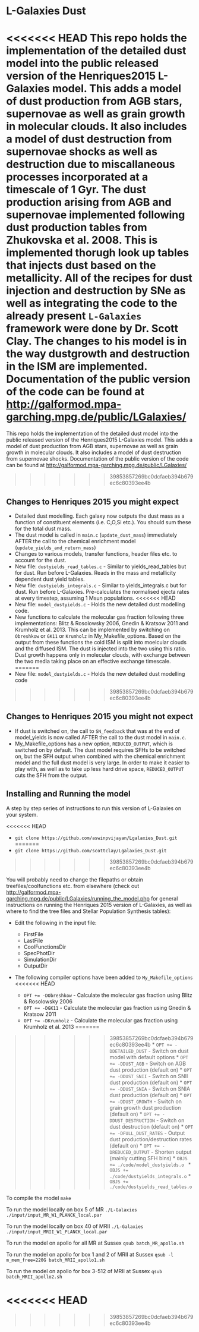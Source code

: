 # L-Galaxies Dust

<<<<<<< HEAD
This repo holds the implementation of the detailed dust model into the public released version of the Henriques2015 L-Galaxies model. This adds a model of dust production from AGB stars, supernovae as well as grain growth in molecular clouds. It also includes a model of dust destruction from supernovae shocks as well as destruction due to miscallaneous processes incorporated at a timescale of 1 Gyr. The dust production arising from AGB and supernovae implemented following dust production tables from Zhukovska et al. 2008. This is implemented thorugh look up tables that injects dust based on the metallicity. All of the recipes for dust injection and destruction by SNe as well as integrating the code to the already present ```L-Galaxies``` framework were done by Dr. Scott Clay. The changes to his model is in the way dustgrowth and destruction in the ISM are implemented. Documentation of the public version of the code can be found at http://galformod.mpa-garching.mpg.de/public/LGalaxies/
=======
This repo holds the implementation of the detailed dust model into the public released version of the Henriques2015 L-Galaxies model. This adds a model of dust production from AGB stars, supernovae as well as grain growth in molecular clouds. It also includes a model of dust destruction from supernovae shocks. Documentation of the public version of the code can be found at http://galformod.mpa-garching.mpg.de/public/LGalaxies/
>>>>>>> 39853857269bc0dcfaeb394b679ec6c80393ee4b

## Changes to Henriques 2015 you might expect

* Detailed dust modelling. Each galaxy now outputs the dust mass as a function of constituent elements (i.e. C,O,Si etc.). You should sum these for the total dust mass. 
* The dust model is called in ```main.c``` (```update_dust_mass```) immediately AFTER the call to the chemical enrichment model (```update_yields_and_return_mass```)
* Changes to various models, transfer functions, header files etc. to account for the dust. 
* New file: ```dustyields_read_tables.c``` - Similar to yields_read_tables but for dust. Run before L-Galaxies. Reads in the mass and metallicity dependent dust yield tables. 
* New file: ```dustyields_integrals.c``` - Similar to yields_integrals.c but for dust. Run before L-Galaxies. Pre-calculates the normalised ejecta rates at every timestep, assuming 1 Msun populations. 
<<<<<<< HEAD
* New file: ```model_dustyields.c``` - Holds the new detailed dust modelling code.
* New functions to calculate the molecular gas fraction following three implementations: Blitz & Rosolowsky 2006, Gnedin & Kratsow 2011 and Krumholz et al. 2013. This can be implemented by switching on ```Obreshkow``` or ```GK11``` or ```Krumholz``` in  My_Makefile_options. Based on the output from these functions the cold ISM is split into moelcular clouds and the diffused ISM. The dust is injected into the two using this ratio. Dust growth happens only in molecular clouds, with exchange between the two media taking place on an effective exchange timescale.
=======
* New file: ```model_dustyields.c``` - Holds the new detailed dust modelling code
>>>>>>> 39853857269bc0dcfaeb394b679ec6c80393ee4b


## Changes to Henriques 2015 you might not expect

* If dust is switched on, the call to ```SN_feedback``` that was at the end of model_yields is now called AFTER the call to the dust model in ```main.c```. 
* My_Makefile_options has a new option, ```REDUCED_OUTPUT```, which is switched on by default. The dust model requires SFHs to be switched on, but the SFH output when combined with the chemical enrichment model and the full dust model is very large. In order to make it easier to play with, as well as to take up less hard drive space, ```REDUCED_OUTPUT``` cuts the SFH from the output. 


## Installing and Running the model

A step by step series of instructions to run this version of L-Galaxies on your system. 

<<<<<<< HEAD
* ```git clone https://github.com/aswinpvijayan/Lgalaxies_Dust.git```
=======
* ```git clone https://github.com/scottclay/Lgalaxies_Dust.git```
>>>>>>> 39853857269bc0dcfaeb394b679ec6c80393ee4b

You will probably need to change the filepaths or obtain treefiles/coolfunctions etc. from elsewhere (check out http://galformod.mpa-garching.mpg.de/public/LGalaxies/running_the_model.php for general instructions on running the Henriques 2015 version of L-Galaxies, as well as where to find the tree files and Stellar Population Synthesis tables):

* Edit the following in the input file:
	* FirstFile
	* LastFile
	* CoolFunctionsDir
	* SpecPhotDir
	* SimulationDir
	* OutputDir
	
* The following compiler options have been added to ```My_Makefile_options```
<<<<<<< HEAD
    * ```OPT += -DObreshkow``` - Calculate the molecular gas fraction using Blitz & Rosolowsky 2006 
    * ```OPT += -DGK11``` - Calculate the molecular gas fraction using Gnedin & Kratsow 2011
    * ```OPT += -DKrumholz``` - Calculate the molecular gas fraction using Krumholz et al. 2013
=======
>>>>>>> 39853857269bc0dcfaeb394b679ec6c80393ee4b
	* ```OPT += -DDETAILED_DUST``` - Switch on dust model with default options
	* ```OPT += -DDUST_AGB``` - Switch on AGB dust production (default on)
	* ```OPT += -DDUST_SNII``` - Switch on SNII dust production (default on)
	* ```OPT += -DDUST_SNIA``` - Switch on SNIA dust production (default on)
	* ```OPT += -DDUST_GROWTH``` - Switch on grain growth dust production (default on)
	* ```OPT += -DDUST_DESTRUCTION``` - Switch on dust destruction (default on)
	* ```OPT += -DFULL_DUST_RATES``` - Output dust production/destruction rates (default on)
	* ```OPT += -DREDUCED_OUTPUT``` - Shorten output (mainly cutting SFH bins)
	* ```OBJS += ./code/model_dustyields.o ```
	* ```OBJS += ./code/dustyields_integrals.o```
	* ```OBJS += ./code/dustyields_read_tables.o```

To compile the model ```make```

To run the model locally on box 5 of MR   ```./L-Galaxies ./input/input_MR_W1_PLANCK_local.par```

To run the model locally on box 40 of MRII ```./L-Galaxies ./input/input_MRII_W1_PLANCK_local.par```

To run the model on apollo for all MR at Sussex ```qsub batch_MR_apollo.sh``` 

To run the model on apollo for box 1 and 2 of MRII at Sussex ```qsub -l m_mem_free=220G batch_MRII_apollo1.sh``` 

To run the model on apollo for box 3-512 of MRII at Sussex ```qsub batch_MRII_apollo2.sh``` 

<<<<<<< HEAD
=======

 
>>>>>>> 39853857269bc0dcfaeb394b679ec6c80393ee4b
